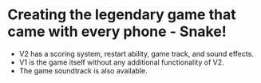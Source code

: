 # Creating the legendary game that came with every phone - Snake!
- V2 has a scoring system, restart ability, game track, and sound effects.
- V1 is the game itself without any additional functionality of V2.
- The game soundtrack is also available.
